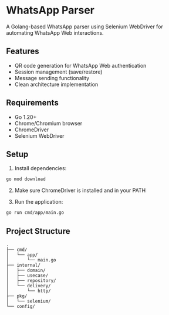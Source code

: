 # WhatsApp Parser

A Golang-based WhatsApp parser using Selenium WebDriver for automating WhatsApp Web interactions.

## Features
- QR code generation for WhatsApp Web authentication
- Session management (save/restore)
- Message sending functionality
- Clean architecture implementation

## Requirements
- Go 1.20+
- Chrome/Chromium browser
- ChromeDriver
- Selenium WebDriver

## Setup
1. Install dependencies:
```bash
go mod download
```

2. Make sure ChromeDriver is installed and in your PATH

3. Run the application:
```bash
go run cmd/app/main.go
```

## Project Structure
```
.
├── cmd/
│   └── app/
│       └── main.go
├── internal/
│   ├── domain/
│   ├── usecase/
│   ├── repository/
│   └── delivery/
│       └── http/
├── pkg/
│   └── selenium/
└── config/
``` 